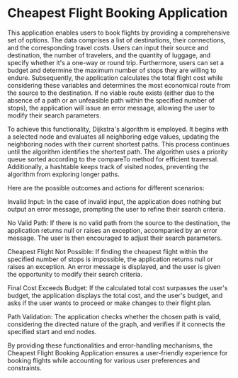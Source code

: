 # Cheapest Flight Booking Application

This application enables users to book flights by providing a comprehensive set of options. The data comprises a list of destinations, their connections, and the corresponding travel costs. Users can input their source and destination, the number of travelers, and the quantity of luggage, and specify whether it's a one-way or round trip. Furthermore, users can set a budget and determine the maximum number of stops they are willing to endure. Subsequently, the application calculates the total flight cost while considering these variables and determines the most economical route from the source to the destination. If no viable route exists (either due to the absence of a path or an unfeasible path within the specified number of stops), the application will issue an error message, allowing the user to modify their search parameters.

To achieve this functionality, Dijkstra's algorithm is employed. It begins with a selected node and evaluates all neighboring edge values, updating the neighboring nodes with their current shortest paths. This process continues until the algorithm identifies the shortest path. The algorithm uses a priority queue sorted according to the compareTo method for efficient traversal. Additionally, a hashtable keeps track of visited nodes, preventing the algorithm from exploring longer paths.

Here are the possible outcomes and actions for different scenarios:

Invalid Input: In the case of invalid input, the application does nothing but output an error message, prompting the user to refine their search criteria.

No Valid Path: If there is no valid path from the source to the destination, the application returns null or raises an exception, accompanied by an error message. The user is then encouraged to adjust their search parameters.

Cheapest Flight Not Possible: If finding the cheapest flight within the specified number of stops is impossible, the application returns null or raises an exception. An error message is displayed, and the user is given the opportunity to modify their search criteria.

Final Cost Exceeds Budget: If the calculated total cost surpasses the user's budget, the application displays the total cost, and the user's budget, and asks if the user wants to proceed or make changes to their flight plan.

Path Validation: The application checks whether the chosen path is valid, considering the directed nature of the graph, and verifies if it connects the specified start and end nodes.

By providing these functionalities and error-handling mechanisms, the Cheapest Flight Booking Application ensures a user-friendly experience for booking flights while accounting for various user preferences and constraints.
